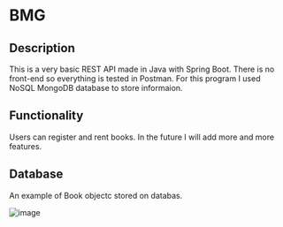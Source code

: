 # BMG 

## Description
This is a very basic REST API made in Java with Spring Boot. There is no front-end so everything is tested in Postman. 
For this program I used NoSQL MongoDB database to store informaion.

## Functionality 
Users can register and rent books. In the future I will add more and more features. 

## Database 
An example of Book objectc stored on databas. 

![image](https://github.com/dawid3201/BMG/assets/42513264/04210022-c948-46ba-a8e7-69eafc670803)
